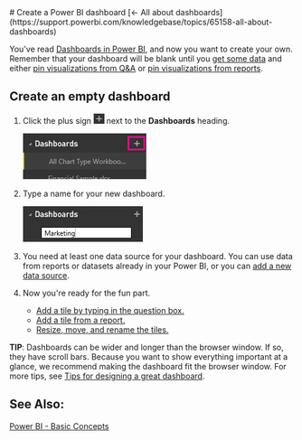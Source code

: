 <properties pageTitle="Create a Power BI dashboard" description="Create a Power BI dashboard" services="powerbi" documentationCenter="" authors="v-anpasi" manager="mblythe" editor=""/>
<tags ms.service="powerbi" ms.devlang="NA" ms.topic="article" ms.tgt_pltfrm="NA" ms.workload="powerbi" ms.date="06/26/2015" ms.author="v-anpasi"/>
# Create a Power BI dashboard
[← All about dashboards](https://support.powerbi.com/knowledgebase/topics/65158-all-about-dashboards)

You've read [Dashboards in Power BI](http://support.powerbi.com/knowledgebase/articles/424868-dashboards-in-power-bi), and now you want to create your own. Remember that your dashboard will be blank until you [get some data](http://support.powerbi.com/knowledgebase/articles/434354-get-data) and either [pin visualizations from Q&A](http://support.powerbi.com/knowledgebase/articles/424874-pin-a-tile-to-a-dashboard-from-the-question-box) or [pin visualizations from reports](http://support.powerbi.com/knowledgebase/articles/430323-pin-a-tile-to-a-dashboard-from-a-report).

## Create an empty dashboard

1. Click the plus sign ![](media/powerbi-service-create-a-dashboard/PBI_PlusIcon.png) next to the **Dashboards** heading.

	![](media/powerbi-service-create-a-dashboard/PBI_CreateDashPlusSIgn.png)

2. Type a name for your new dashboard.

	![](media/powerbi-service-create-a-dashboard/PBI_CreateDashNewName.png)  

3. You need at least one data source for your dashboard. You can use data from reports or datasets already in your Power BI, or you can [add a new data source](http://support.powerbi.com/knowledgebase/articles/434354-get-data).

4. Now you're ready for the fun part.  
	-   [Add a tile by typing in the question box.](http://support.powerbi.com/knowledgebase/articles/424874-add-a-tile-to-a-dashboard-from-q-a)
	-   [Add a tile from a report.](http://support.powerbi.com/knowledgebase/articles/430323-add-a-tile-to-a-dashboard-from-a-report)
	-   [Resize, move, and rename the tiles.](http://support.powerbi.com/knowledgebase/articles/424878-edit-a-tile-resize-move-rename-delete)  

**TIP**: Dashboards can be wider and longer than the browser window. If so, they have scroll bars. Because you want to show everything important at a glance, we recommend making the dashboard fit the browser window. For more tips, see [Tips for designing a great dashboard](http://support.powerbi.com/knowledgebase/articles/433616-tips-for-designing-a-great-dashboard).

## See Also:
[Power BI - Basic Concepts](http://support.powerbi.com/knowledgebase/articles/487029-power-bi-preview-basic-concepts)